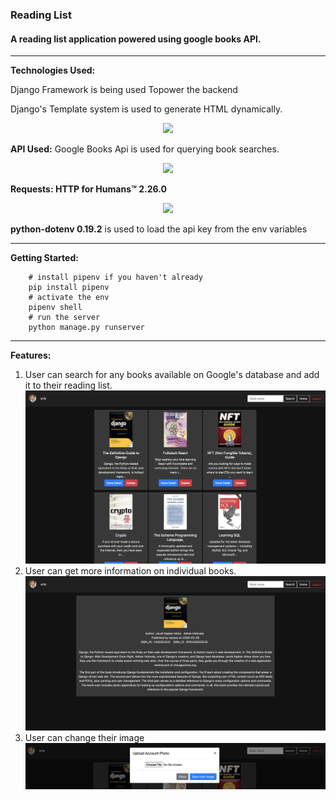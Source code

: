 ### Reading List 
#### A reading list application powered using google books API.

---

**Technologies Used:**

Django Framework is being used Topower the backend

Django's Template system is used to generate HTML dynamically. 

<p align="center">
<img src="https://static.djangoproject.com/img/logos/django-logo-negative.svg" width="100px" >
</p>


**API Used:**
Google Books Api is used for querying book searches. 
<p align="center">
<img src="https://upload.wikimedia.org/wikipedia/commons/8/8d/Google_Play_Books_icon_%282016%29.svg" width="50px" >
</p>


**Requests: HTTP for Humans™ 2.26.0**
<p align="center">
<img src="https://docs.python-requests.org/en/latest/_static/requests-sidebar.png" width="50px" >
</p>


**python-dotenv 0.19.2** is used to load the api key from the env variables 


--- 

**Getting Started:**

```shell
    # install pipenv if you haven't already    
    pip install pipenv 
    # activate the env     
    pipenv shell
    # run the server
    python manage.py runserver     
```

---
**Features:**

1. User can search for any books available on Google's database and add it to their reading list.
![title](readmeAssets/dash.png)
2. User can get more information on individual books. 
![title](readmeAssets/detail.png)
3. User can change their image
![title](readmeAssets/changeImg.png)



